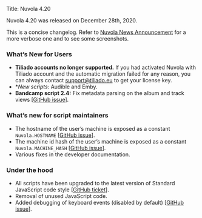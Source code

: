 Title: Nuvola 4.20

Nuvola 4.20 was released on December 28th, 2020.

This is a concise changelog.
Refer to [Nuvola News Announcement](https://medium.com/nuvola-news/nuvola-4-20-released-43e119bb1e94)
for a more verbose one and to see some screenshots.

### What’s New for Users

* **Tiliado accounts no longer supported.** If you had activated Nuvola with Tiliado account and the automatic
  migration failed for any reason, you can always contact support@tiliado.eu to get your license key.
* **New scripts:* Audible and Emby.
* **Bandcamp script 2.4:** Fix metadata parsing on the album and track views
  [[GitHub issue](https://github.com/tiliado/nuvolaplayer/issues/689)].

### What’s new for script maintainers

* The hostname of the user’s machine is exposed as a constant `Nuvola.HOSTNAME`
  [[GitHub issue](https://github.com/tiliado/nuvolaplayer/issues/684)].
* The machine id hash of the user’s machine is exposed as a constant `Nuvola.MACHINE_HASH`
  [[GitHub issue](https://github.com/tiliado/nuvolaplayer/issues/683)].
* Various fixes in the developer documentation.

### Under the hood

* All scripts have been upgraded to the latest version of Standard JavaScript code style
  [[GitHub ticket](https://github.com/tiliado/nuvolaplayer/issues/674)].
* Removal of unused JavaScript code.
* Added debugging of keyboard events (disabled by default)
  [[GitHub issue](https://github.com/tiliado/nuvolaplayer/issues/686)].
